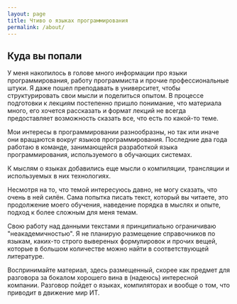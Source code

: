 ```yaml
---
layout: page
title: Чтиво о языках программирования
permalink: /about/
---
```


## Куда вы попали

У меня накопилось в голове много информации про языки программирования, работу программиста и прочие профессиональные штуки.
Я даже пошел преподавать в университет, чтобы структурировать свои мысли и поделиться опытом.
В процессе подготовки к лекциям постепенно пришло понимание, что материала много, его хочется рассказать и формат лекций
не всегда предоставляет возможность сказать все, что есть по какой-то теме.

Мои интересы в программировании разнообразны, но так или иначе они вращаются вокруг языков программирования.
Последние два года работаю в команде, занимающейся разработкой языка программирования, используемого в обучающих системах.

К мыслям о языках добавились еще мысли о компиляции, трансляции и используемых в них технологиях.

Несмотря на то, что темой интересуюсь давно, не могу сказать, что очень в ней силён.
Сама попытка писать текст, который вы читаете, это продолжение моего обучения, наведение порядка в мыслях и опыте,
подход к более сложным для меня темам.

Свою работу над данными текстами я принципиально ограничиваю "неакадемичностью". Я не планирую размещение справочников
по языкам, каких-то строго вывереных формулировок и прочих вещей, которые в большом количестве можно найти
в соответствующей литературе.

Воспринимайте материал, здесь размещенный, скорее как предмет для разговора за бокалом хорошего вина
в (надеюсь) интересной компании. Разговор пойдет о языках, компиляторах и вообще о том, что приводит в движение мир ИТ.

